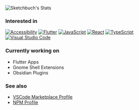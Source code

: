 ![Sketchbuch's Stats](https://github-readme-stats.vercel.app/api?username=sketchbuch&count_private=true&show_icons=true&hide_title=true)

### Interested in

[![Accessibility](https://img.shields.io/static/v1?label=&message=Accessibility&color=2ea44f&style=for-the-badge)](https://github.com/sketchbuch?tab=repositories&q=accessibility&type=&language=&sort=)
[![Flutter](https://img.shields.io/badge/Flutter-%2302569B.svg?style=for-the-badge&logo=Flutter&logoColor=white)](https://github.com/sketchbuch?tab=repositories&q=&type=&language=flutter&sort=)
[![JavaScript](https://img.shields.io/badge/javascript-%23323330.svg?style=for-the-badge&logo=javascript&logoColor=%23F7DF1E)](https://github.com/sketchbuch?tab=repositories&q=&type=&language=javascript&sort=)
[![React](https://img.shields.io/badge/react-%2320232a.svg?style=for-the-badge&logo=react&logoColor=%2361DAFB)](https://github.com/sketchbuch?tab=repositories&q=react&type=&language=javascript&sort=)
[![TypeScript](https://img.shields.io/badge/typescript-%23007ACC.svg?style=for-the-badge&logo=typescript&logoColor=white)](https://github.com/sketchbuch?tab=repositories&q=&type=&language=typescript&sort=)
[![Visual Studio Code](https://img.shields.io/badge/Visual%20Studio%20Code-0078d7.svg?style=for-the-badge&logo=visual-studio-code&logoColor=white)](https://github.com/sketchbuch?tab=repositories&q=vscode&type=&language=&sort=)


### Currently working on

- Flutter Apps
- Gnome Shell Extensions
- Obsidian Plugins


### See also

- [VSCode Marketplace Profile](https://marketplace.visualstudio.com/publishers/sketchbuch)
- [NPM Profile](https://www.npmjs.com/~sketchbuch) 


<!-- Badges: https://github.com/Ileriayo/markdown-badges -->

<!-- Badges: https://stackoverflow.com/questions/74156679/markdown-reference-link-with-shields-io-badges -->

<!-- How to Create an Impressive GitHub Profile README: https://www.sitepoint.com/github-profile-readme/ -->